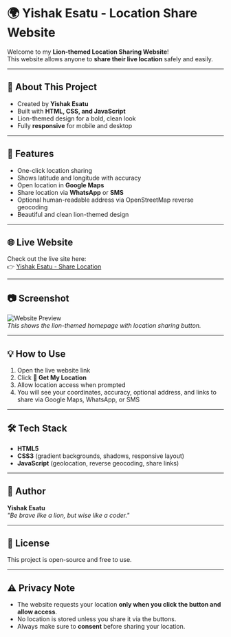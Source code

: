 # 🌍 Yishak Esatu - Location Share Website

Welcome to my **Lion-themed Location Sharing Website**!  
This website allows anyone to **share their live location** safely and easily.

---

## 🦁 About This Project
- Created by **Yishak Esatu**  
- Built with **HTML, CSS, and JavaScript**  
- Lion-themed design for a bold, clean look  
- Fully **responsive** for mobile and desktop

---

## 🚀 Features
- One-click location sharing  
- Shows latitude and longitude with accuracy  
- Open location in **Google Maps**  
- Share location via **WhatsApp** or **SMS**  
- Optional human-readable address via OpenStreetMap reverse geocoding  
- Beautiful and clean lion-themed design

---

## 🌐 Live Website
Check out the live site here:  
👉 [Yishak Esatu - Share Location](https://yagamer7773-tech.github.io/share-location/)

---

## 📷 Screenshot
![Website Preview](https://upload.wikimedia.org/wikipedia/commons/7/73/Lion_waiting_in_Namibia.jpg)  
*This shows the lion-themed homepage with location sharing button.*

---

## 💡 How to Use
1. Open the live website link  
2. Click **📍 Get My Location**  
3. Allow location access when prompted  
4. You will see your coordinates, accuracy, optional address, and links to share via Google Maps, WhatsApp, or SMS  

---

## 🛠️ Tech Stack
- **HTML5**  
- **CSS3** (gradient backgrounds, shadows, responsive layout)  
- **JavaScript** (geolocation, reverse geocoding, share links)  

---

## 🦁 Author
**Yishak Esatu**  
*"Be brave like a lion, but wise like a coder."*

---

## 📄 License
This project is open-source and free to use.  

---

## ⚠️ Privacy Note
- The website requests your location **only when you click the button and allow access**.  
- No location is stored unless you share it via the buttons.  
- Always make sure to **consent** before sharing your location.
